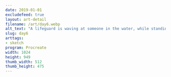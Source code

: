 ```yaml
---
date: 2019-01-01
excludefeed: true
layout: art-detail
filename: /art/day6.webp
alt_text: "A lifeguard is waving at someone in the water, while standing under an umbrella. The person recieving the greeting is laying on a surfboard."
slug: day6
arttags:
- sketch
program: Procreate
width: 1024
height: 949
thumb_width: 512
thumb_height: 475
---
```

